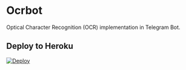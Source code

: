 # Ocrbot
Optical Character Recognition (OCR) implementation in Telegram Bot.



## Deploy to Heroku

[![Deploy](https://www.herokucdn.com/deploy/button.svg)](https://heroku.com/deploy?template=https://github.com/samadii/ocrbot)
